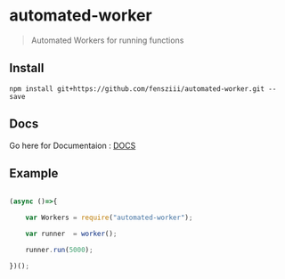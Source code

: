automated-worker
=================

> Automated Workers for running functions


## Install
```
npm install git+https://github.com/fensziii/automated-worker.git --save
```

## Docs
Go here for Documentaion : [DOCS](docs/index.md)

## Example
```js

(async ()=>{

    var Workers = require("automated-worker");

    var runner  = worker();

    runner.run(5000);

})();

```